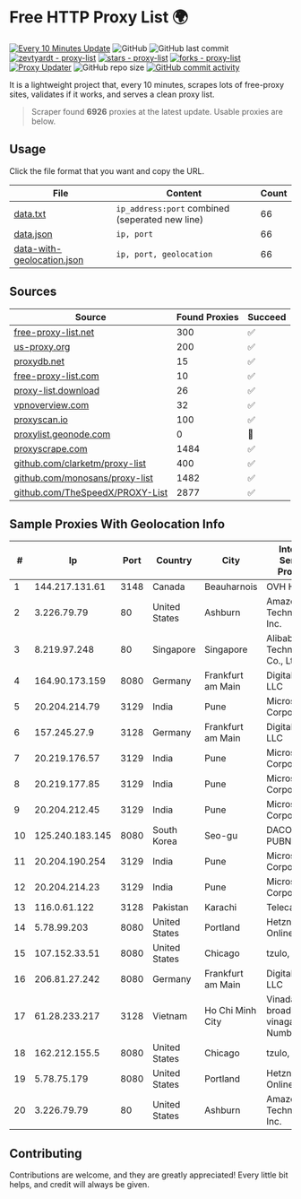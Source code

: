 
# Free HTTP Proxy List 🌍

[![Every 10 Minutes Update](https://github.com/mertguvencli/http-proxy-list/actions/workflows/main.yml/badge.svg?branch=main)](https://github.com/mertguvencli/http-proxy-list/actions/workflows/main.yml)
![GitHub](https://img.shields.io/github/license/mertguvencli/http-proxy-list)
![GitHub last commit](https://img.shields.io/github/last-commit/mertguvencli/http-proxy-list)
[![zevtyardt - proxy-list](https://img.shields.io/static/v1?label=zevtyardt&message=proxy-list&color=blue&logo=github)](https://github.com/zevtyardt/proxy-list "Go to GitHub repo")
[![stars - proxy-list](https://img.shields.io/github/stars/zevtyardt/proxy-list?style=social)](https://github.com/zevtyardt/proxy-list)
[![forks - proxy-list](https://img.shields.io/github/forks/zevtyardt/proxy-list?style=social)](https://github.com/zevtyardt/proxy-list)
[![Proxy Updater](https://github.com/zevtyardt/proxy-list/workflows/Proxy%20Updater/badge.svg)](https://github.com/zevtyardt/proxy-list/actions?query=workflow:"Proxy+Updater")
![GitHub repo size](https://img.shields.io/github/repo-size/zevtyardt/proxy-list)
[![GitHub commit activity](https://img.shields.io/github/commit-activity/m/zevtyardt/proxy-list?logo=commits)](https://github.com/zevtyardt/proxy-list/commits/main)

It is a lightweight project that, every 10 minutes, scrapes lots of free-proxy sites, validates if it works, and serves a clean proxy list.

> Scraper found **6926** proxies at the latest update. Usable proxies are below.

## Usage

Click the file format that you want and copy the URL.

|File|Content|Count|
|----|-------|-----|
|[data.txt](https://raw.githubusercontent.com/mertguvencli/http-proxy-list/main/proxy-list/data.txt)|`ip_address:port` combined (seperated new line)|66|
|[data.json](https://raw.githubusercontent.com/mertguvencli/http-proxy-list/main/proxy-list/data.json)|`ip, port`|66|
|[data-with-geolocation.json](https://raw.githubusercontent.com/mertguvencli/http-proxy-list/main/proxy-list/data-with-geolocation.json)|`ip, port, geolocation`|66|

## Sources

|Source|Found Proxies|Succeed|
|------|-------------|-------|
|[free-proxy-list.net](https://free-proxy-list.net)|300|✅|
|[us-proxy.org](https://www.us-proxy.org)|200|✅|
|[proxydb.net](http://proxydb.net)|15|✅|
|[free-proxy-list.com](https://free-proxy-list.com/?page=&port=&type%5B%5D=http&type%5B%5D=https&up_time=0&search=Search)|10|✅|
|[proxy-list.download](https://www.proxy-list.download/HTTP)|26|✅|
|[vpnoverview.com](https://vpnoverview.com/privacy/anonymous-browsing/free-proxy-servers)|32|✅|
|[proxyscan.io](https://www.proxyscan.io)|100|✅|
|[proxylist.geonode.com](https://proxylist.geonode.com/api/proxy-list?limit=300&page=1&sort_by=lastChecked&sort_type=desc&protocols=http,https)|0|🚫|
|[proxyscrape.com](https://api.proxyscrape.com/v2/?request=displayproxies&protocol=http&timeout=10000&country=all&ssl=all&anonymity=all)|1484|✅|
|[github.com/clarketm/proxy-list](https://raw.githubusercontent.com/clarketm/proxy-list/master/proxy-list-raw.txt)|400|✅|
|[github.com/monosans/proxy-list](https://raw.githubusercontent.com/monosans/proxy-list/main/proxies/http.txt)|1482|✅|
|[github.com/TheSpeedX/PROXY-List](https://raw.githubusercontent.com/TheSpeedX/PROXY-List/master/http.txt)|2877|✅|


## Sample Proxies With Geolocation Info

|#|Ip|Port|Country|City|Internet Service Provider|
|-|--|----|-------|----|-------------------------|
|1|144.217.131.61|3148|Canada|Beauharnois|OVH Hosting|
|2|3.226.79.79|80|United States|Ashburn|Amazon Technologies Inc.|
|3|8.219.97.248|80|Singapore|Singapore|Alibaba (US) Technology Co., Ltd.|
|4|164.90.173.159|8080|Germany|Frankfurt am Main|DigitalOcean, LLC|
|5|20.204.214.79|3129|India|Pune|Microsoft Corporation|
|6|157.245.27.9|3128|Germany|Frankfurt am Main|DigitalOcean, LLC|
|7|20.219.176.57|3129|India|Pune|Microsoft Corporation|
|8|20.219.177.85|3129|India|Pune|Microsoft Corporation|
|9|20.204.212.45|3129|India|Pune|Microsoft Corporation|
|10|125.240.183.145|8080|South Korea|Seo-gu|DACOM-PUBNETPLUS|
|11|20.204.190.254|3129|India|Pune|Microsoft Corporation|
|12|20.204.214.23|3129|India|Pune|Microsoft Corporation|
|13|116.0.61.122|3128|Pakistan|Karachi|Telecard|
|14|5.78.99.203|8080|United States|Portland|Hetzner Online GmbH|
|15|107.152.33.51|8080|United States|Chicago|tzulo, inc.|
|16|206.81.27.242|8080|Germany|Frankfurt am Main|DigitalOcean, LLC|
|17|61.28.233.217|3128|Vietnam|Ho Chi Minh City|Vinadata broadcast via vinagame AS Number|
|18|162.212.155.5|8080|United States|Chicago|tzulo, inc.|
|19|5.78.75.179|8080|United States|Portland|Hetzner Online GmbH|
|20|3.226.79.79|80|United States|Ashburn|Amazon Technologies Inc.|



## Contributing

Contributions are welcome, and they are greatly appreciated! Every
little bit helps, and credit will always be given.


